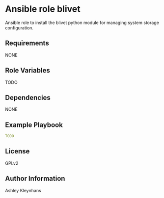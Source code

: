 # Ansible role blivet

Ansible role to install the blivet python module for managing system storage configuration.

## Requirements

NONE

## Role Variables

TODO

## Dependencies

NONE

## Example Playbook

```yml
TODO
```

## License

GPLv2

## Author Information

Ashley Kleynhans
